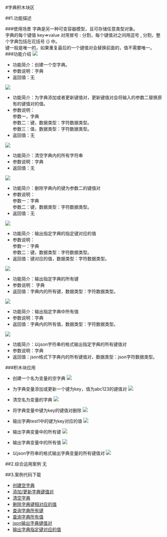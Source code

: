 #字典积木块区


##1.功能描述

###使用场景
字典是另一种可变容器模型，且可存储任意类型对象。
<br>字典的每个键值 key=>value 对用冒号 : 分割，每个键值对之间用逗号 , 分割，整个字典包括在花括号 {} 中。
<br>键一般是唯一的，如果重复最后的一个键值对会替换前面的，值不需要唯一。
###功能介绍
![](/media/gxd/list/017.jpg)
* 功能简介：创建一个空字典。
* 参数说明：字典
* 返回值：无

![](/media/gxd/list/016.jpg)
* 功能简介：为字典添加或者更新键值对，更新键值对会将输入的参数二替换原有的键值对的值。
* 参数说明：
  <br>参数一，字典
  <br>  参数二：键，数据类型：字符数据类型。
  <br> 参数三：值，数据类型：字符数据类型。
* 返回值：无

![](/media/gxd/list/018.jpg)
* 功能简介：清空字典内的所有字符串
* 参数说明：字典
* 返回值：无


![](/media/gxd/list/019.jpg)
* 功能简介：删除字典内的键为参数二的键值对
* 参数说明：
  <br>  参数一：字典
  <br>   参数二：键，数据类型：字符数据类型。
* 返回值：无

![](/media/gxd/list/010.jpg)
* 功能简介：输出指定字典的指定键对应的值
* 参数说明：
  <br>  参数一：字典
  <br>   参数二：键，数据类型：字符数据类型。
* 返回值：键对应的值，数据类型：字符数据类型。

![](/media/gxd/list/020.jpg)
* 功能简介：输出指定字典的所有键
* 参数说明： 字典
* 返回值：字典内的所有键，数据类型：字符数据类型。

![](/media/gxd/list/021.jpg)
* 功能简介：输出指定字典中所有值
* 参数说明：字典
* 返回值：字典内的所有值，数据类型：字符数据类型。

![](/media/gxd/list/022.jpg)
* 功能简介：以json字符串的格式输出指定字典的所有键值对
* 参数说明：字典
* 返回值：json格式下字典内的所有键值对，数据类型：json字符数据类型。


###积木块应用
* 创建一个名为变量的空字典
  ![](/media/gxd/list/037.jpg)

* 为字典变量添加或更新一个键为key，值为abc123的键值对
  ![](/media/gxd/list/038.jpg)

* 清空名为变量的字典
  ![](/media/gxd/list/039.jpg)

* 将字典变量中键为key的键值对删除
  ![](/media/gxd/list/040.jpg)

* 输出字典test1中的键为key对应的值
  ![](/media/gxd/list/044.jpg)

* 输出字典变量中的所有键
  ![](/media/gxd/list/041.jpg)

* 输出字典变量中的所有值
  ![](/media/gxd/list/042.jpg)

* 以json字符串的格式输出字典变量的所有键值对
  ![](/media/gxd/list/043.jpg)


##2.综合运用案例
无


##3.案例代码下载
* <a href="../download/积木块说明案例源代码/gxd/list/list008.txt" download="" target="_blank">创建空字典</a>
* <a href="../download/积木块说明案例源代码/gxd/list/list009.txt" download="" target="_blank">添加/更新字典键值对</a>
* <a href="../download/积木块说明案例源代码/gxd/list/list010.txt" download="" target="_blank">清空字典</a>
* <a href="../download/积木块说明案例源代码/gxd/list/list011.txt" download="" target="_blank">删除字典键相对应的值</a>
* <a href="../download/积木块说明案例源代码/gxd/list/list012.txt" download="" target="_blank">查询字典所有键</a>
* <a href="../download/积木块说明案例源代码/gxd/list/list013.txt" download="" target="_blank">查询字典所有值</a>
* <a href="../download/积木块说明案例源代码/gxd/list/list015.txt" download="" target="_blank">json输出字典键值对</a>
* <a href="../download/积木块说明案例源代码/gxd/list/list015.txt" download="" target="_blank">输出字典指定键对应的值</a>
